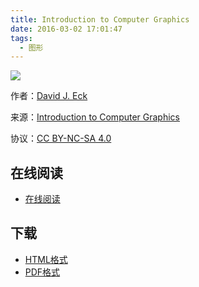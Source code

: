 ```yaml
---
title: Introduction to Computer Graphics
date: 2016-03-02 17:01:47
tags:
  - 图形
---
```


![](http://math.hws.edu/graphicsbook/resource/graphicstext-cover-180x235.png)

作者：[David J. Eck](http://math.hws.edu/eck/)

来源：[Introduction to Computer Graphics](http://math.hws.edu/graphicsbook/)

协议：[CC BY-NC-SA 4.0](http://creativecommons.org/licenses/by-nc-sa/4.0/)

<!--more-->

## 在线阅读 ##

+ [在线阅读](http://math.hws.edu/graphicsbook/)

## 下载 ##

+ [HTML格式](http://math.hws.edu/eck/cs424/downloads/graphicsbook-web-site.zip)
+ [PDF格式](http://math.hws.edu/eck/cs424/downloads/graphicsbook-linked.pdf)
